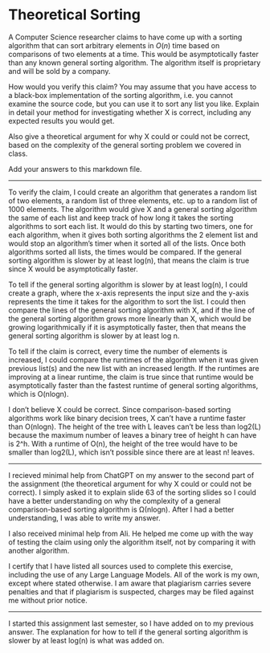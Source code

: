 # Theoretical Sorting

A Computer Science researcher claims to have come up with a sorting algorithm
that can sort arbitrary elements in $O(n)$ time based on comparisons of two
elements at a time. This would be asymptotically faster than any known general
sorting algorithm. The algorithm itself is proprietary and will be sold by a
company.

How would you verify this claim? You may assume that you have access to a
black-box implementation of the sorting algorithm, i.e. you cannot examine the
source code, but you can use it to sort any list you like. Explain in detail
your method for investigating whether X is correct, including any expected
results you would get.

Also give a theoretical argument for why X could or could not be correct, based
on the complexity of the general sorting problem we covered in class.

Add your answers to this markdown file.

-----

To verify the claim, I could create an algorithm that generates a random list of two elements, a random list of three elements, etc. up to a random list of 1000 elements. The algorithm would give X and a general sorting algorithm the same of each list and keep track of how long it takes the sorting algorithms to sort each list. It would do this by starting two timers, one for each algorithm, when it gives both sorting algorithms the 2 element list and would stop an algorithm’s timer when it sorted all of the lists. Once both algorithms sorted all lists, the times would be compared. If the general sorting algorithm is slower by at least log(n), that means the claim is true since X would be asymptotically faster.

To tell if the general sorting algorithm is slower by at least log(n), I could create a graph, where the x-axis represents the input size and the y-axis represents the time it takes for the algorithm to sort the list.  I could then compare the lines of the general sorting algorithm with X, and if the line of the general sorting algorithm grows more linearly than X, which would be growing logarithmically if it is asymptotically faster, then that means the general sorting algorithm is slower by at least log n.

To tell if the claim is correct, every time the number of elements is increased, I could compare the runtimes of the algorithm when it was given previous list(s) and the new list with an increased length.  If the runtimes are improving at a linear runtime, the claim is true since that runtime would be asymptotically faster than the fastest runtime of general sorting algorithms, which is O(nlogn).

I don’t believe X could be correct. Since comparison-based sorting algorithms work like binary decision trees, X can’t have a runtime faster than O(nlogn). The height of the tree with L leaves can’t be less than log2(L) because the maximum number of leaves a binary tree of height h can have is 2^h. With a runtime of O(n), the height of the tree would have to be smaller than log2(L), which isn’t possible since there are at least n! leaves.

-----

I recieved minimal help from ChatGPT on my answer to the second part of the assignment (the theoretical argument for why X could or could not be correct). I simply asked it to explain slide 63 of the sorting slides so I could have a better understanding on why the complexity of a general comparison-based sorting algorithm is Ω(nlogn). After I had a better understanding, I was able to write my answer.

I also received minimal help from Ali.  He helped me come up with the way of testing the claim using only the algorithm itself, not by comparing it with another algorithm.

I certify that I have listed all sources used to complete this exercise, including the use of any Large Language Models. All of the work is my own, except where stated otherwise. I am aware that plagiarism carries severe penalties and that if plagiarism is suspected, charges may be filed against me without prior notice.

-----

I started this assignment last semester, so I have added on to my previous answer.  The explanation for how to tell if the general sorting algorithm is slower by at least log(n) is what was added on.
